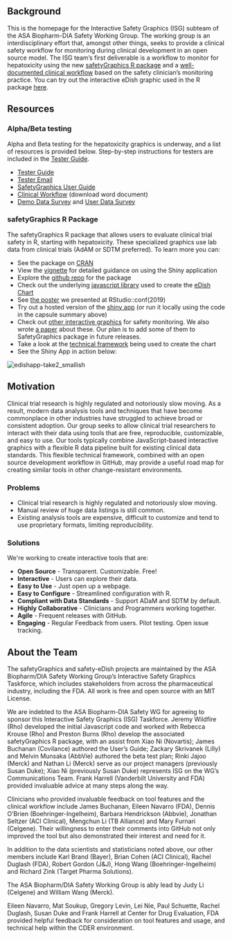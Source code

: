 ## Background 

This is the homepage for the Interactive Safety Graphics (ISG) subteam of the ASA Biopharm-DIA Safety Working Group. The working group is an interdisciplinary effort that, amongst other things, seeks to provide a clinical safety workflow for monitoring during clinical development in an open source model. The ISG team’s first deliverable is a workflow to monitor for hepatoxicity using the new [safetyGraphics R package](https://github.com/ASA-DIA-InteractiveSafetyGraphics/safetyGraphics) and a [well-documented clinical workflow](https://github.com/ASA-DIA-InteractiveSafetyGraphics/ASA-DIA-InteractiveSafetyGraphics.github.io/raw/master/eDISH%20ISG%20User's%20Manual%20%26%20Workflow%20draft%204Feb2019.docx) based on the safety clinician’s monitoring practice. You can try out the interactive eDish graphic used in the R package [here](https://asa-dia-interactivesafetygraphics.github.io/safety-eDISH/test/).

## Resources

### Alpha/Beta testing

Alpha and Beta testing for the hepatoxicity graphics is underway, and a list of resources is provided below. Step-by-step instructions for testers are included in the [Tester Guide](./pilot/testerGuide).

- [Tester Guide](./pilot/testerGuide)
- [Tester Email](./pilot/introEmail)  
- [SafetyGraphics User Guide](https://github.com/ASA-DIA-InteractiveSafetyGraphics/safetyGraphics/wiki/Vignette:-Shiny-User-Guide)
- [Clinical Workflow](https://github.com/ASA-DIA-InteractiveSafetyGraphics/ASA-DIA-InteractiveSafetyGraphics.github.io/raw/master/eDISH%20ISG%20User's%20Manual%20%26%20Workflow%20draft%204Feb2019.docx) (download word document)
- [Demo Data Survey](https://www.surveymonkey.com/r/BWPZB7V) and [User Data Survey](https://www.surveymonkey.com/r/BS6FHDH)

### safetyGraphics R Package

The safetyGraphics R package that allows users to evaluate clinical trial safety in R, starting with hepatoxicity. These specialized graphics use lab data from clinical trials (AdAM or SDTM preferred). To learn more you can:

- See the package on [CRAN](https://cran.r-project.org/web/packages/safetyGraphics/index.html)
- View the [vignette](https://cran.r-project.org/web/packages/safetyGraphics/vignettes/shinyUserGuide.html) for detailed guidance on using the Shiny application
- Explore the [github repo](https://github.com/ASA-DIA-InteractiveSafetyGraphics/safetyGraphics) for the package
- Check out the underlying [javascript library](https://github.com/ASA-DIA-InteractiveSafetyGraphics/safety-eDISH) used to create the [eDish Chart](https://asa-dia-interactivesafetygraphics.github.io/safety-eDISH/)
- See [the poster](https://github.com/RhoInc/RStudioConf2019-ePoster/) we presented at RStudio::conf(2019)
- Try out a hosted version of the [shiny app](https://becca-krouse.shinyapps.io/safetyGraphicsApp/) (or run it locally using the code in the capsule summary above)
- Check out [other interactive graphics](https://rhoinc.github.io/safety-explorer-suite/) for safety monitoring.  We also wrote [a paper](https://journals.sagepub.com/doi/abs/10.1177/2168479018754846) about these. Our plan is to add some of them to SafetyGraphics package in future releases.
- Take a look at the [technical framework](https://user-images.githubusercontent.com/3680095/51296179-6f2b7b00-19e0-11e9-841a-afc2964a7e1a.png) being used to create the chart
- See the Shiny App in action below: 

![edishapp-take2_smallish](https://user-images.githubusercontent.com/3680095/51296057-e3195380-19df-11e9-971a-430c3be930a4.gif)

## Motivation

Clinical trial research is highly regulated and notoriously slow moving. As a result, modern data analysis tools and techniques that have become commonplace in other industries have struggled to achieve broad or consistent adoption. Our group seeks to allow clinical trial researchers to interact with their data using tools that are free, reproducible, customizable, and easy to use. Our tools typically combine JavaScript-based interactive graphics with a flexible R data pipeline built for existing clinical data standards. This flexible technical framework, combined with an open source development workflow in GitHub, may provide a useful road map for creating similar tools in other change-resistant environments.

### Problems
- Clinical trial research is highly regulated and notoriously slow moving. 
- Manual review of huge data listings is still common. 
- Existing analysis tools are expensive, difficult to customize and tend to use proprietary formats, limiting reproducibility. 

### Solutions

We're working to create interactive tools that are:
- **Open Source** - Transparent. Customizable. Free!
- **Interactive** - Users can explore their data.
- **Easy to Use** - Just open up a webpage. 
- **Easy to Configure** - Streamlined configuration with R.  
- **Compliant with Data Standards** - Support ADaM and SDTM by default.
- **Highly Collaborative** - Clinicians and Programmers working together.
- **Agile** - Frequent releases with GitHub. 
- **Engaging** - Regular Feedback from users. Pilot testing. Open issue tracking. 

## About the Team

The safetyGraphics and safety-eDish projects are maintained by the ASA Biopharm/DIA Safety Working Group’s Interactive Safety Graphics Taskforce, which includes stakeholders from across the pharmaceutical industry, including the FDA. All work is free and open source with an MIT License. 

We are indebted to the ASA Biopharm-DIA Safety WG for agreeing to sponsor this Interactive Safety Graphics (ISG) Taskforce. Jeremy Wildfire (Rho) developed the initial Javascript code and worked with Rebecca Krouse (Rho) and Preston Burns (Rho) develop the associated safetyGraphics R package, with an assist from Xiao Ni (Novartis); James Buchanan (Covilance) authored the User’s Guide; Zackary Skrivanek (Lilly) and Melvin Munsaka (AbbVie) authored the beta test plan; Rinki Jajoo (Merck) and Nathan Li (Merck) serve as our project managers (previously Susan Duke); Xiao Ni (previously Susan Duke) represents ISG on the WG’s Communications Team.  Frank Harrell (Vanderbilt University and FDA) provided invaluable advice at many steps along the way.

Clinicians who provided invaluable feedback on tool features and the clinical workflow include James Buchanan, Eileen Navarro (FDA), Dennis O’Brien (Boehringer-Ingelheim), Barbara Hendrickson (Abbvie), Jonathan Seltzer (ACI Clinical), Mengchun Li (TB Alliance) and Mary Furnari (Celgene).  Their willingness to enter their comments into GitHub not only improved the tool but also demonstrated their interest and need for it.

In addition to the data scientists and statisticians noted above, our other members include Karl Brand (Bayer), Brian Cohen (ACI Clinical), Rachel Duglash (FDA), Robert Gordon (J&J), Hong Wang (Boehringer-Ingelheim) and Richard Zink (Target Pharma Solutions).

The ASA Biopharm/DIA Safety Working Group is ably lead by Judy Li (Celgene) and William Wang (Merck).

Eileen Navarro, Mat Soukup, Gregory Levin, Lei Nie, Paul Schuette, Rachel Duglash, Susan Duke and Frank Harrell at Center for Drug Evaluation, FDA provided helpful feedback for consideration on tool features and usage, and technical help within the CDER environment.
